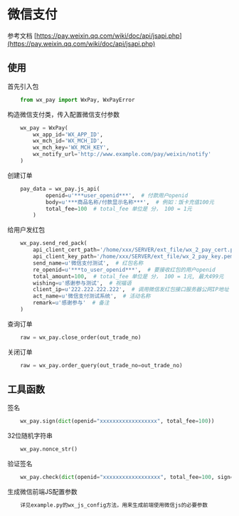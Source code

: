 # 微信支付

参考文档 [https://pay.weixin.qq.com/wiki/doc/api/jsapi.php](https://pay.weixin.qq.com/wiki/doc/api/jsapi.php)

## 使用

首先引入包
```python
    from wx_pay import WxPay, WxPayError
```

构造微信支付类，传入配置微信支付参数
```python
    wx_pay = WxPay(
        wx_app_id='WX_APP_ID', 
        wx_mch_id='WX_MCH_ID', 
        wx_mch_key='WX_MCH_KEY',
        wx_notify_url='http://www.example.com/pay/weixin/notify'
    )
```

创建订单
```python
    pay_data = wx_pay.js_api(
            openid=u'***user_openid***',  # 付款用户openid
            body=u'***商品名称/付款显示名称***',  # 例如：饭卡充值100元
            total_fee=100  # total_fee 单位是 分， 100 = 1元
        )
```
        
给用户发红包
```python
    wx_pay.send_red_pack(
        api_client_cert_path='/home/xxx/SERVER/ext_file/wx_2_pay_cert.pem',
        api_client_key_path='/home/xxx/SERVER/ext_file/wx_2_pay_key.pem',
        send_name=u'微信支付测试',  # 红包名称
        re_openid=u'***to_user_openid***',  # 要接收红包的用户openid
        total_amount=100,  # total_fee 单位是 分， 100 = 1元, 最大499元
        wishing=u'感谢参与测试',  # 祝福语
        client_ip=u'222.222.222.222',  # 调用微信发红包接口服务器公网IP地址
        act_name=u'微信支付测试系统',  # 活动名称
        remark=u'感谢参与'  # 备注
    )
```

查询订单
```python
    raw = wx_pay.close_order(out_trade_no)
```

关闭订单
```python
    raw = wx_pay.order_query(out_trade_no=out_trade_no)
```

## 工具函数

签名
```python
    wx_pay.sign(dict(openid="xxxxxxxxxxxxxxxxxx", total_fee=100))
```

32位随机字符串
```python
    wx_pay.nonce_str()
```

验证签名
```python
    wx_pay.check(dict(openid="xxxxxxxxxxxxxxxxxx", total_fee=100, sign="signsignsignsign"))
```

生成微信前端JS配置参数
```python
    详见example.py的wx_js_config方法，用来生成前端使用微信js的必要参数
```